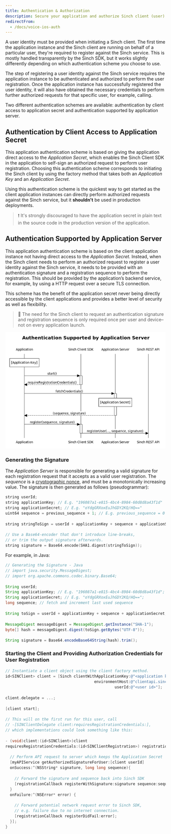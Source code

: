 ```yaml
---
title: Authentication & Authorization
description: Secure your application and authorize Sinch client (user) registrations.
redirectFrom:
  - /docs/voice-ios-auth
---
```


A user identity must be provided when initiating a Sinch client. The first time the application instance and the Sinch client are running on behalf of a particular user, they're required to register against the Sinch service. This is mostly handled transparently by the Sinch SDK, but it works slightly differently depending on which authentication scheme you choose to use.

The step of registering a user identity against the Sinch service requires the application instance to be authenticated and authorized to perform the user registration. Once the application instance has successfully registered the user identity, it will also have obtained the necessary credentials to perform further authorized requests for that specific user, for example, calling.

Two different authentication schemes are available: authentication by client access to application secret and authentication supported by application server.

## Authentication by Client Access to Application Secret

This application authentication scheme is based on giving the application direct access to the _Application Secret_, which enables the Sinch Client SDK in the application to self-sign an authorized request to perform user registration. Choosing this authentication scheme corresponds to initiating the Sinch client by using the factory method that takes both an _Application Key_ and an _Application Secret_.

Using this authentication scheme is the quickest way to get started as the client application instances can directly perform authorized requests against the Sinch service, but it **shouldn't** be used in production deployments.

> ❗️
> It's strongly discouraged to have the application secret in plain text in the source code in the production version of the application.

## Authentication Supported by Application Server

This application authentication scheme is based on the client application instance not having direct access to the _Application Secret_. Instead, when the Sinch client needs to perform an authorized request to register a user identity against the Sinch service, it needs to be provided with an authentication signature and a registration sequence to perform the registration. This should be provided by the application’s backend service, for example, by using a HTTP request over a secure TLS connection.

This scheme has the benefit of the application secret never being directly accessible by the client applications and provides a better level of security as well as flexibility.

> 📘
> The need for the Sinch client to request an authentication signature and registration sequence is only required once per user and device–not on every application launch.

![authentication_via_application_server.png](images/0711e55-authentication_via_application_server.png)

### Generating the Signature

The *Application Server* is responsible for generating a valid signature for each registration request that it accepts as a valid user registration. The *sequence* is a [cryptographic nonce](http://en.wikipedia.org/wiki/Cryptographic_nonce), and must be a monotonically increasing value. The signature is then generated as follows (pseudogrammar):

```objectivec
string userId;
string applicationKey; // E.g. "196087a1-e815-4bc4-8984-60d8d8a43f1d"
string applicationSecret; // E.g. "oYdgGRXoxEuJhGDY2KQ/HQ=="
uint64 sequence = previous_sequence + 1; // E.g. previous_sequence = 0

string stringToSign = userId + applicationKey + sequence + applicationSecret;

// Use a Base64-encoder that don't introduce line-breaks,
// or trim the output signature afterwards.
string signature = Base64.encode(SHA1.digest(stringToSign));
```

For example, in Java:

```java
// Generating the Signature - Java
// import java.security.MessageDigest;
// import org.apache.commons.codec.binary.Base64;

String userId;
String applicationKey; // E.g. "196087a1-e815-4bc4-8984-60d8d8a43f1d";
String applicationSecret; // E.g. "oYdgGRXoxEuJhGDY2KQ/HQ==";
long sequence; // fetch and increment last used sequence

String toSign = userId + applicationKey + sequence + applicationSecret;

MessageDigest messageDigest = MessageDigest.getInstance("SHA-1");
byte[] hash = messageDigest.digest(toSign.getBytes("UTF-8"));

String signature = Base64.encodeBase64String(hash).trim();
```

### Starting the Client and Providing Authorization Credentials for User Registration

```objectivec
// Instantiate a client object using the client factory method.
id<SINClient> client = [Sinch clientWithApplicationKey:@"<application key>"
                                       environmentHost:@"clientapi.sinch.com"
                                                userId:@"<user id>"];

client.delegate = ...;

[client start];

// This will on the first run for this user, call
// -[SINClientDelegate client:requiresRegistrationCredentials:],
// which implementations could look something like this:

- (void)client:(id<SINClient>)client
requiresRegistrationCredentials:(id<SINClientRegistration>) registrationCallback {

  // Perform API request to server which keeps the Application Secret
  [myAPIService getAuthorizedSignatureForUser:[client userId]
  onSuccess:^(NSString* signature, long long sequence){

    // Forward the signature and sequence back into Sinch SDK
    [registrationCallback registerWithSignature:signature sequence:sequence];
  }
  onFailure:^(NSError* error) {

    // Forward potential network request error to Sinch SDK,
    // e.g. failure due to no internet connection.
    [registrationCallback registerDidFail:error];
  }];
}
```
